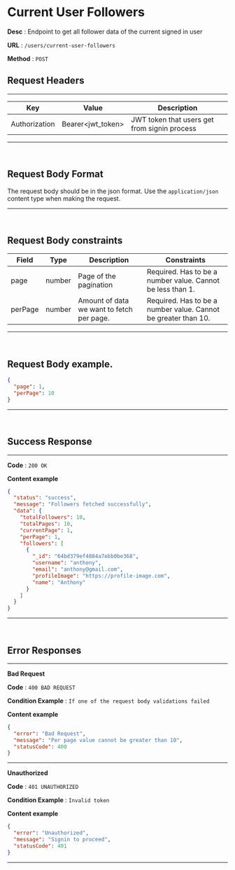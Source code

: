 # Current User Followers

**Desc** : Endpoint to get all follower data of the current signed in user

**URL** : `/users/current-user-followers`

**Method** : `POST`

## **Request Headers**

---

| Key           | Value             | Description                                  |
| ------------- | ----------------- | -------------------------------------------- |
| Authorization | Bearer<jwt_token> | JWT token that users get from signin process |

---

<br/>

## **Request Body Format**

The request body should be in the json format. Use the `application/json` content type when making the request.

---

<br/>

## **Request Body constraints**

| Field   | Type   | Description                               | Constraints                                                    |
| ------- | ------ | ----------------------------------------- | -------------------------------------------------------------- |
| page    | number | Page of the pagination                    | Required. Has to be a number value. Cannot be less than 1.     |
| perPage | number | Amount of data we want to fetch per page. | Required. Has to be a number value. Cannot be greater than 10. |

---

<br/>

## **Request Body example**.

```json
{
  "page": 1,
  "perPage": 10
}
```

---

<br/>

## **Success Response**

---

**Code** : `200 OK`

**Content example**

```json
{
  "status": "success",
  "message": "Followers fetched successfully",
  "data": {
    "totalFollowers": 10,
    "totalPages": 10,
    "currentPage": 1,
    "perPage": 1,
    "followers": [
      {
        "_id": "64bd379ef4884a7ebb0be368",
        "username": "anthony",
        "email": "anthony@gmail.com",
        "profileImage": "https://profile-image.com",
        "name": "Anthony"
      }
    ]
  }
}
```

---

<br/>

## **Error Responses**

---

**Bad Request**

**Code** : `400 BAD REQUEST`

**Condition Example** : `If one of the request body validations failed`

**Content example**

```json
{
  "error": "Bad Request",
  "message": "Per page value cannot be greater than 10",
  "statusCode": 400
}
```

---

**Unauthorized**

**Code** : `401 UNAUTHORIZED`

**Condition Example** : `Invalid token`

**Content example**

```json
{
  "error": "Unauthorized",
  "message": "Signin to proceed",
  "statusCode": 401
}
```

---

